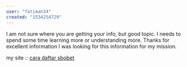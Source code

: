 ```yaml
---
user: "fatiman34"
created: "1534254729"
---
```


I am not sure where you are getting your info, but good topic.
I needs to spend some time learning more or understanding 
more. Thanks for excellent information I was looking for this information for my mission.

my site :: <a href="http://slides.virtualpathology.leeds.ac.uk/Research_4/Slide_Library/R_Bishop_Collection/Card_index_Set/Soft_tissue/33959.svs/view.apml?returnurl=https://www.google.dj%2Furl%3Fq%3Dhttp%3A%2F%2Fwww.daftarpoker10rb.com%2F">cara daftar sbobet</a>

